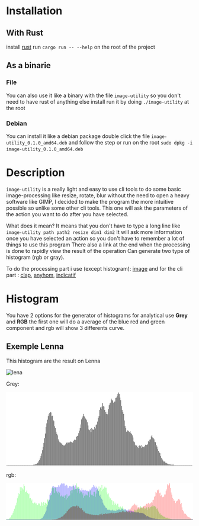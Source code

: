 # Installation
## With Rust
install [rust]("https://www.rust-lang.org/learn/get-started")
run `cargo run -- --help` on the root of the project

## As a binarie
### File
You can also use it like a binary with the file `image-utility` so you don't need to 
have rust of anything else install run it by doing `./image-utility` at the root

### Debian
You can install it like a debian package double click the file `image-utility_0.1.0_amd64.deb` and follow the step or
run on the root `sudo dpkg -i image-utility_0.1.0_amd64.deb`

# Description
`image-utility` is a really light and easy to use cli tools to do some basic image-processing like 
resize, rotate, blur without the need to open a heavy software like GIMP, I decided
to make the program the more intuitive possible so unlike some other cli tools.
This one will ask the parameters of the action you want to do after you have selected.

What does it mean? It means that you don't have to type a long line like `image-utility path path2 resize dim1 dim2`
It will ask more information once you have selected an action so you don't have to remember a lot of things to use this program
There also a link at the end when the processing is done to rapidly view the result of the operation
Can generate two type of histogram (rgb or gray).


To do the processing part i use (except histogram): [image](https://github.com/image-rs/image)
and for the cli part : [clap](https://github.com/clap-rs/clap), [anyhom](https://github.com/dtolnay/anyhow), [indicatif](https://github.com/console-rs/indicatif)

# Histogram 
You have 2 options for the generator of histograms for analytical use 
**Grey** and **RGB** the first one will do a average of the blue red and green component 
and rgb will show 3 differents curve.

## Exemple Lenna
This histogram are the result on Lenna 

![lena](https://upload.wikimedia.org/wikipedia/en/thumb/7/7d/Lenna_%28test_image%29.png/220px-Lenna_%28test_image%29.png)

Grey:

![lena_grey](.asset/greyHistogramLenna.png) 

rgb:

![lena_rgb](.asset/histogramLennaRGB.png)